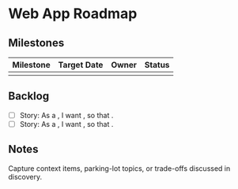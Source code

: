 # Web App Roadmap

## Milestones
| Milestone | Target Date | Owner | Status |
|-----------|-------------|-------|--------|
|           |             |       |        |

## Backlog
- [ ] Story: As a , I want , so that .
- [ ] Story: As a , I want , so that .

## Notes
Capture context items, parking-lot topics, or trade-offs discussed in discovery.
